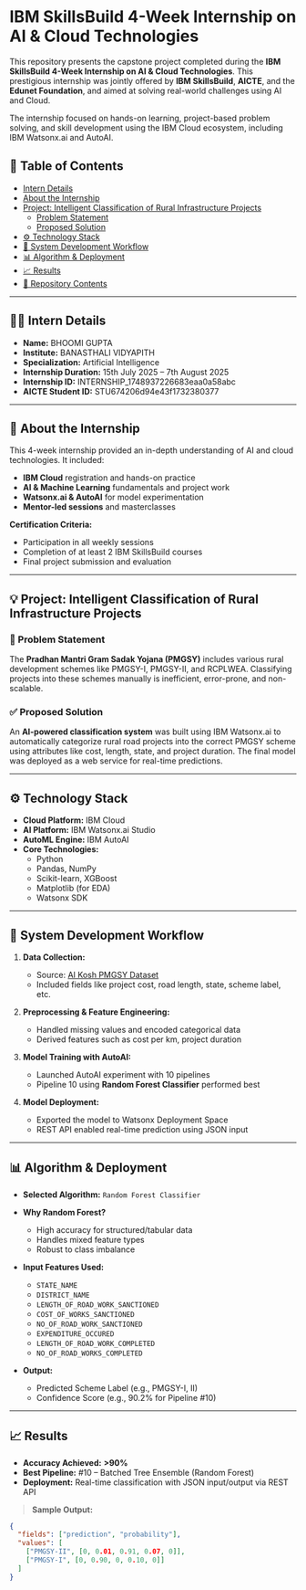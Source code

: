 # IBM SkillsBuild 4-Week Internship on AI & Cloud Technologies

This repository presents the capstone project completed during the **IBM SkillsBuild 4-Week Internship on AI & Cloud Technologies**. This prestigious internship was jointly offered by **IBM SkillsBuild**, **AICTE**, and the **Edunet Foundation**, and aimed at solving real-world challenges using AI and Cloud.

The internship focused on hands-on learning, project-based problem solving, and skill development using the IBM Cloud ecosystem, including IBM Watsonx.ai and AutoAI.

## 📝 Table of Contents
- [Intern Details](#intern-details)
- [About the Internship](#about-the-internship)
- [Project: Intelligent Classification of Rural Infrastructure Projects](#project-intelligent-classification-of-rural-infrastructure-projects)
  - [Problem Statement](#problem-statement)
  - [Proposed Solution](#proposed-solution)
- [⚙️ Technology Stack](#️-technology-stack)
- [🚀 System Development Workflow](#-system-development-workflow)
- [📊 Algorithm & Deployment](#-algorithm--deployment)
- [📈 Results](#-results)
- [📁 Repository Contents](#-repository-contents)

---

## 👩‍💻 Intern Details
- **Name:** BHOOMI GUPTA  
- **Institute:** BANASTHALI VIDYAPITH  
- **Specialization:** Artificial Intelligence  
- **Internship Duration:** 15th July 2025 – 7th August 2025  
- **Internship ID:** INTERNSHIP_1748937226683eaa0a58abc  
- **AICTE Student ID:** STU674206d94e43f1732380377  

---

## 📖 About the Internship
This 4-week internship provided an in-depth understanding of AI and cloud technologies. It included:
- **IBM Cloud** registration and hands-on practice
- **AI & Machine Learning** fundamentals and project work
- **Watsonx.ai & AutoAI** for model experimentation
- **Mentor-led sessions** and masterclasses

**Certification Criteria:**
- Participation in all weekly sessions  
- Completion of at least 2 IBM SkillsBuild courses  
- Final project submission and evaluation

---

## 💡 Project: Intelligent Classification of Rural Infrastructure Projects

### 🧩 Problem Statement
The **Pradhan Mantri Gram Sadak Yojana (PMGSY)** includes various rural development schemes like PMGSY-I, PMGSY-II, and RCPLWEA. Classifying projects into these schemes manually is inefficient, error-prone, and non-scalable.

### ✅ Proposed Solution
An **AI-powered classification system** was built using IBM Watsonx.ai to automatically categorize rural road projects into the correct PMGSY scheme using attributes like cost, length, state, and project duration. The final model was deployed as a web service for real-time predictions.

---

## ⚙️ Technology Stack
- **Cloud Platform:** IBM Cloud
- **AI Platform:** IBM Watsonx.ai Studio
- **AutoML Engine:** IBM AutoAI
- **Core Technologies:**
  - Python
  - Pandas, NumPy
  - Scikit-learn, XGBoost
  - Matplotlib (for EDA)
  - Watsonx SDK

---

## 🚀 System Development Workflow
1. **Data Collection:**  
   - Source: [AI Kosh PMGSY Dataset](https://aikosh.indiaai.gov.in/web/datasets/details/pradhan_mantri_gram_sadak_yojna_pmgsy.html)  
   - Included fields like project cost, road length, state, scheme label, etc.

2. **Preprocessing & Feature Engineering:**  
   - Handled missing values and encoded categorical data  
   - Derived features such as cost per km, project duration  

3. **Model Training with AutoAI:**  
   - Launched AutoAI experiment with 10 pipelines  
   - Pipeline 10 using **Random Forest Classifier** performed best  

4. **Model Deployment:**  
   - Exported the model to Watsonx Deployment Space  
   - REST API enabled real-time prediction using JSON input  

---

## 📊 Algorithm & Deployment

- **Selected Algorithm:** `Random Forest Classifier`  
- **Why Random Forest?**  
  - High accuracy for structured/tabular data  
  - Handles mixed feature types  
  - Robust to class imbalance

- **Input Features Used:**
  - `STATE_NAME`
  - `DISTRICT_NAME`
  - `LENGTH_OF_ROAD_WORK_SANCTIONED`
  - `COST_OF_WORKS_SANCTIONED`
  - `NO_OF_ROAD_WORK_SANCTIONED`
  - `EXPENDITURE_OCCURED`
  - `LENGTH_OF_ROAD_WORK_COMPLETED`
  - `NO_OF_ROAD_WORKS_COMPLETED`

- **Output:**  
  - Predicted Scheme Label (e.g., PMGSY-I, II)  
  - Confidence Score (e.g., 90.2% for Pipeline #10)

---

## 📈 Results

- **Accuracy Achieved:** **>90%**  
- **Best Pipeline:** #10 – Batched Tree Ensemble (Random Forest)  
- **Deployment:** Real-time classification with JSON input/output via REST API

> **Sample Output:**
```json
{
  "fields": ["prediction", "probability"],
  "values": [
    ["PMGSY-II", [0, 0.01, 0.91, 0.07, 0]],
    ["PMGSY-I", [0, 0.90, 0, 0.10, 0]]
  ]
}
